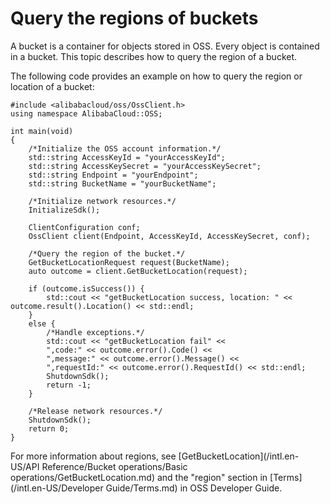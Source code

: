 # Query the regions of buckets

A bucket is a container for objects stored in OSS. Every object is contained in a bucket. This topic describes how to query the region of a bucket.

The following code provides an example on how to query the region or location of a bucket:

```
#include <alibabacloud/oss/OssClient.h>
using namespace AlibabaCloud::OSS;

int main(void)
{
    /*Initialize the OSS account information.*/
    std::string AccessKeyId = "yourAccessKeyId";
    std::string AccessKeySecret = "yourAccessKeySecret";
    std::string Endpoint = "yourEndpoint";
    std::string BucketName = "yourBucketName";

    /*Initialize network resources.*/
    InitializeSdk();

    ClientConfiguration conf;
    OssClient client(Endpoint, AccessKeyId, AccessKeySecret, conf);

    /*Query the region of the bucket.*/
    GetBucketLocationRequest request(BucketName);
    auto outcome = client.GetBucketLocation(request);

    if (outcome.isSuccess()) {    
        std::cout << "getBucketLocation success, location: " << outcome.result().Location() << std::endl;
    }
    else {
        /*Handle exceptions.*/
        std::cout << "getBucketLocation fail" <<
        ",code:" << outcome.error().Code() <<
        ",message:" << outcome.error().Message() <<
        ",requestId:" << outcome.error().RequestId() << std::endl;
        ShutdownSdk();
        return -1;
    }

    /*Release network resources.*/
    ShutdownSdk();
    return 0;
}
```

For more information about regions, see [GetBucketLocation](/intl.en-US/API Reference/Bucket operations/Basic operations/GetBucketLocation.md) and the "region" section in [Terms](/intl.en-US/Developer Guide/Terms.md) in OSS Developer Guide.

